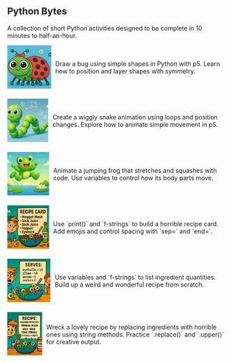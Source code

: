 ## Python Bytes

A collection of short Python activities designed to be complete in 10 minutes to half-an-hour.

<html>
<div style="display: flex; flex-direction: column; gap: 20px; max-width: 800px; margin: auto;">

  <!-- Dot the Bug -->
  <div style="display: flex; align-items: center;">
    <a href="https://rpf.io/dot" target="_blank">
      <img src="images/dot.png" alt="Cute cartoon ladybird with red shell, black spots, and a bow"
           style="width: 150px; height: 100px; object-fit: cover; margin-right: 30px;" />
    </a>
    <div style="margin-left: 10px;">
      <p style="margin: 0;">Draw a bug using simple shapes in Python with p5. Learn how to position and layer shapes with symmetry.</p>
    </div>
  </div>

  <!-- Wiggle the Snake -->
  <div style="display: flex; align-items: center;">
    <a href="https://rpf.io/wiggle" target="_blank">
      <img src="images/wiggle.png" alt="Cartoon snake made of shiny green segments with a cute face"
           style="width: 150px; height: 100px; object-fit: cover; margin-right: 30px;" />
    </a>
    <div style="margin-left: 10px;">
      <p style="margin: 0;">Create a wiggly snake animation using loops and position changes. Explore how to animate simple movement in p5.</p>
    </div>
  </div>

  <!-- Hop the Frog -->
  <div style="display: flex; align-items: center;">
    <a href="https://rpf.io/hop" target="_blank">
      <img src="images/hop.png" alt="Happy green cartoon frog leaping over a pond with lily pads"
           style="width: 150px; height: 100px; object-fit: cover; margin-right: 30px;" />
    </a>
    <div style="margin-left: 10px;">
      <p style="margin: 0;">Animate a jumping frog that stretches and squashes with code. Use variables to control how its body parts move.</p>
    </div>
  </div>

  <!-- Disgusting Dishes -->
  <div style="display: flex; align-items: center;">
    <a href="https://rpf.io/disgusting" target="_blank">
      <img src="images/disgusting.png" alt="Boy reading a recipe card with gross ingredients like maggot mash and sock juice"
           style="width: 150px; height: 100px; object-fit: cover; margin-right: 30px;" />
    </a>
    <div style="margin-left: 10px;">
      <p style="margin: 0;">Use `print()` and `f-strings` to build a horrible recipe card. Add emojis and control spacing with `sep=` and `end=`.</p>
    </div>
  </div>

  <!-- Gross Groceries -->
  <div style="display: flex; align-items: center;">
    <a href="https://rpf.io/gross" target="_blank">
      <img src="images/gross.png" alt="Boy and girl reacting to a bowl of slime with worms and eyeballs, next to a serves list"
           style="width: 150px; height: 100px; object-fit: cover; margin-right: 30px;" />
    </a>
    <div style="margin-left: 10px;">
      <p style="margin: 0;">Use variables and `f-strings` to list ingredient quantities. Build up a weird and wonderful recipe from scratch.</p>
    </div>
  </div>

  <!-- Recipe Wreckers -->
  <div style="display: flex; align-items: center;">
    <a href="https://rpf.io/wreckers" target="_blank">
      <img src="images/wreckers.png" alt="Smiling boy holds sock juice while a chef looks horrified at a slimy bowl of eyeballs"
           style="width: 150px; height: 100px; object-fit: cover; margin-right: 30px;" />
    </a>
    <div style="margin-left: 10px;">
      <p style="margin: 0;">Wreck a lovely recipe by replacing ingredients with horrible ones using string methods. Practice `.replace()` and `.upper()` for creative output.</p>
    </div>
  </div>

</div>
</html>
